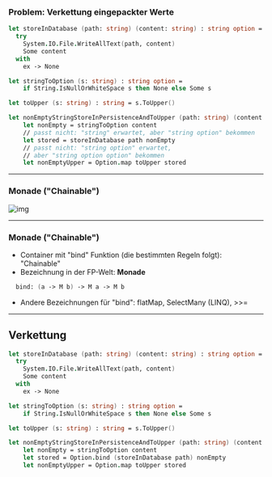 ### Problem: Verkettung eingepackter Werte

```fsharp
let storeInDatabase (path: string) (content: string) : string option = 
  try
    System.IO.File.WriteAllText(path, content)
    Some content
  with
    ex -> None

let stringToOption (s: string) : string option =
    if String.IsNullOrWhiteSpace s then None else Some s

let toUpper (s: string) : string = s.ToUpper()

let nonEmptyStringStoreInPersistenceAndToUpper (path: string) (content: string) : ??? =
    let nonEmpty = stringToOption content
    // passt nicht: "string" erwartet, aber "string option" bekommen
    let stored = storeInDatabase path nonEmpty
    // passt nicht: "string option" erwartet, 
    // aber "string option option" bekommen
    let nonEmptyUpper = Option.map toUpper stored
```

----

### Monade ("Chainable")

![img](/images/Monade_1.png)

----

### Monade ("Chainable")

- Container mit "bind" Funktion (die bestimmten Regeln folgt): "Chainable"
- Bezeichnung in der FP-Welt: **Monade**

```fsharp
  bind: (a -> M b) -> M a -> M b
```

- Andere Bezeichnungen für "bind": flatMap, SelectMany (LINQ), &gt;&gt;=

---

## Verkettung

```fsharp
let storeInDatabase (path: string) (content: string) : string option = 
  try
    System.IO.File.WriteAllText(path, content)
    Some content
  with
    ex -> None

let stringToOption (s: string) : string option =
    if String.IsNullOrWhiteSpace s then None else Some s

let toUpper (s: string) : string = s.ToUpper()

let nonEmptyStringStoreInPersistenceAndToUpper (path: string) (content: string) : string option =
    let nonEmpty = stringToOption content
    let stored = Option.bind (storeInDatabase path) nonEmpty
    let nonEmptyUpper = Option.map toUpper stored
```
